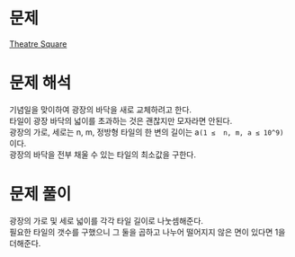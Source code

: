 # 문제
[Theatre Square](https://codeforces.com/problemset/problem/1/A)   
   
# 문제 해석
기념일을 맞이하여 광장의 바닥을 새로 교체하려고 한다.   
타일이 광장 바닥의 넓이를 초과하는 것은 괜찮지만 모자라면 안된다.   
광장의 가로, 세로는 n, m, 정방형 타일의 한 변의 길이는 a`(1 ≤  n, m, a ≤ 10^9)` 이다.   
광장의 바닥을 전부 채울 수 있는 타일의 최소값을 구한다.   
   
# 문제 풀이
광장의 가로 및 세로 넓이를 각각 타일 길이로 나눗셈해준다.   
필요한 타일의 갯수를 구했으니 그 둘을 곱하고 나누어 떨어지지 않은 면이 있다면 1을 더해준다.   